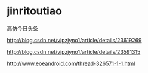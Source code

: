 jinritoutiao
============

高仿今日头条

http://blog.csdn.net/vipzjyno1/article/details/23619269

http://blog.csdn.net/vipzjyno1/article/details/23591315


http://www.eoeandroid.com/thread-326571-1-1.html
